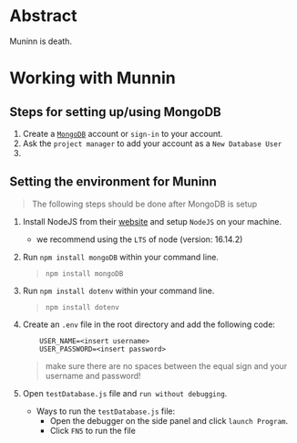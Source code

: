 # Abstract

Muninn is death. 

# Working with Munnin

## Steps for setting up/using MongoDB
1. Create a [`MongoDB`](https://www.mongodb.com/) account or `sign-in` to your account.
2. Ask the `project manager` to add your account as a `New Database User`
3. 
## Setting the environment for Muninn
> The following steps should be done after MongoDB is setup

1. Install NodeJS from their [website](https://nodejs.org/en/download/) and setup `NodeJS` on your machine.
    - we recommend using the `LTS` of node (version: 16.14.2)

2. Run `npm install mongoDB` within your command line.
    > ```npm install mongoDB```
3. Run `npm install dotenv` within your command line.
    > ```npm install dotenv```
4. Create an `.env` file in the root directory and add the following code: 
    ``` 
        USER_NAME=<insert username>
        USER_PASSWORD=<insert password>
    ```
    > make sure there are no spaces between the equal sign and your username and password! 
5. Open `testDatabase.js` file and `run without debugging`.
    - Ways to run the `testDatabase.js` file: 
      - Open the debugger on the side panel and click `launch Program`.
      - Click `FN5` to run the file
  
